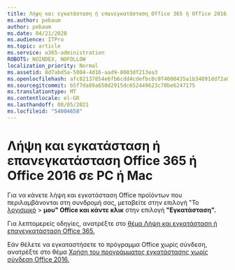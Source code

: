 ```yaml
---
title: Λήψη και εγκατάσταση ή επανεγκατάσταση Office 365 ή Office 2016 σε PC ή Mac
ms.author: pebaum
author: pebaum
ms.date: 04/21/2020
ms.audience: ITPro
ms.topic: article
ms.service: o365-administration
ROBOTS: NOINDEX, NOFOLLOW
localization_priority: Normal
ms.assetid: 8d7abd5a-5004-4d16-aad9-8083df213ea3
ms.openlocfilehash: afc82137854e6fb6cdd4cdefbc0c0f4000435a1b34891ddf2a029dcff2ceffa8
ms.sourcegitcommit: b5f7da89a650d2915dc652449623c78be6247175
ms.translationtype: MT
ms.contentlocale: el-GR
ms.lasthandoff: 08/05/2021
ms.locfileid: "54004658"
---
```

# <a name="download-and-install-or-reinstall-office-365-or-office-2016-on-a-pc-or-mac"></a>Λήψη και εγκατάσταση ή επανεγκατάσταση Office 365 ή Office 2016 σε PC ή Mac

Για να κάνετε λήψη και εγκατάσταση Office προϊόντων που περιλαμβάνονται στη συνδρομή σας, μεταβείτε στην επιλογή "Το [λογισμικό](https://portal.office.com/OLS/MySoftware.aspx) \> **μου" Office και κάντε κλικ** στην επιλογή **"Εγκατάσταση".** 
  
Για λεπτομερείς οδηγίες, ανατρέξτε στο [θέμα Λήψη και εγκατάσταση ή επανεγκατάσταση Office 365.](https://support.office.com/article/4414eaaf-0478-48be-9c42-23adc471665816658?wt.mc_id=O365_Admin_Alch)
  
Εάν θέλετε να εγκαταστήσετε το πρόγραμμα Office χωρίς σύνδεση, ανατρέξτε στο θέμα [Χρήση του προγράμματος εγκατάστασης χωρίς σύνδεση Office 2016.](https://support.office.com/article/f0a85fe7-118f-41cb-a791-d59cef96ad1c?wt.mc_id=O365_Admin_Alch#OfficePlans=Office_for_business)
  

